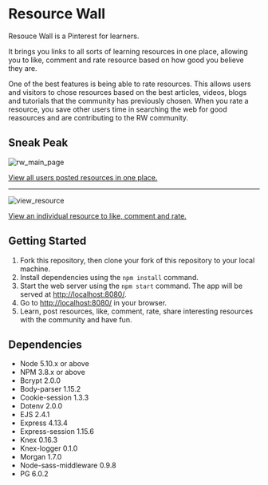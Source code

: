 # Resource Wall

Resouce Wall is a Pinterest for learners. 

It brings you links to all sorts of learning resources in one place, allowing you to like, comment and rate resource based on how good you believe they are. 

One of the best features is being able to rate resources. This allows users and visitors to chose resources based on the best articles, videos, blogs and tutorials that the community has previously chosen. When you rate a resource, you save other users time in searching the web for good reasources and are contributing to the RW community.

## Sneak Peak

![rw_main_page](https://github.com/sddanila/Midterm-DGD/blob/master/docs/rw_main_page.png?raw=true)

[View all users posted resources in one place.](https://github.com/sddanila/Midterm-DGD/blob/master/docs/rw_main_page.png?raw=true)

***

![view_resource](https://github.com/sddanila/Midterm-DGD/blob/master/docs/view_resource.png?raw=true)

[View an individual resource to like, comment and rate.](https://github.com/sddanila/Midterm-DGD/blob/master/docs/view_resource.png?raw=true)


## Getting Started

1. Fork this repository, then clone your fork of this repository to your local machine.
2. Install dependencies using the `npm install` command.
3. Start the web server using the `npm start` command. The app will be served at <http://localhost:8080/>.
4. Go to <http://localhost:8080/> in your browser.
5. Learn, post resources, like, comment, rate, share interesting resources with the community and have fun. 

## Dependencies

- Node 5.10.x or above
- NPM 3.8.x or above
- Bcrypt 2.0.0
- Body-parser 1.15.2
- Cookie-session 1.3.3
- Dotenv 2.0.0
- EJS 2.4.1
- Express 4.13.4
- Express-session 1.15.6
- Knex 0.16.3
- Knex-logger 0.1.0
- Morgan 1.7.0
- Node-sass-middleware 0.9.8
- PG 6.0.2